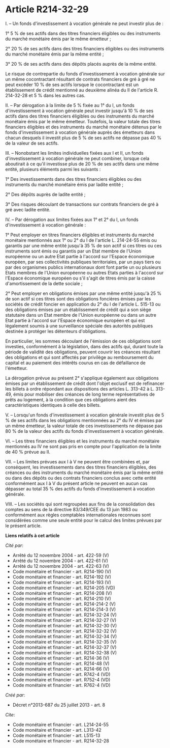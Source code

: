 # Article R214-32-29

I. – Un fonds d'investissement à vocation générale ne peut investir plus de :

1° 5 % de ses actifs dans des titres financiers éligibles ou des instruments du marché monétaire émis par le même émetteur ;

2° 20 % de ses actifs dans des titres financiers éligibles ou des instruments du marché monétaire émis par la même entité ;

3° 20 % de ses actifs dans des dépôts placés auprès de la même entité.

Le risque de contrepartie du fonds d'investissement à vocation générale sur un même cocontractant résultant de contrats
financiers de gré à gré ne peut excéder 10 % de ses actifs lorsque le cocontractant est un établissement de crédit mentionné
au deuxième alinéa du II de l'article R. 214-32-28 et 5 % dans les autres cas.

II. – Par dérogation à la limite de 5 % fixée au 1° du I, un fonds d'investissement à vocation générale peut investir jusqu'à
10 % de ses actifs dans des titres financiers éligibles ou des instruments du marché monétaire émis par le même émetteur.
Toutefois, la valeur totale des titres financiers éligibles et des instruments du marché monétaire détenus par le fonds
d'investissement à vocation générale auprès des émetteurs dans chacun desquels il investit plus de 5 % de ses actifs ne
dépasse pas 40 % de la valeur de ses actifs.

III. – Nonobstant les limites individuelles fixées aux I et II, un fonds d'investissement à vocation générale ne peut
combiner, lorsque cela aboutirait à ce qu'il investisse plus de 20 % de ses actifs dans une même entité, plusieurs éléments
parmi les suivants :

1° Des investissements dans des titres financiers éligibles ou des instruments du marché monétaire émis par ladite entité ;

2° Des dépôts auprès de ladite entité ;

3° Des risques découlant de transactions sur contrats financiers de gré à gré avec ladite entité.

IV. – Par dérogation aux limites fixées aux 1° et 2° du I, un fonds d'investissement à vocation générale :

1° Peut employer en titres financiers éligibles et instruments du marché monétaire mentionnés aux 1° ou 2° du I de l'article
L. 214-24-55 émis ou garantis par une même entité jusqu'à 35 % de son actif si ces titres ou ces instruments sont émis ou
garantis par un Etat membre de l'Union européenne ou un autre Etat partie à l'accord sur l'Espace économique européen, par
ses collectivités publiques territoriales, par un pays tiers ou par des organismes publics internationaux dont font partie un
ou plusieurs Etats membres de l'Union européenne ou autres Etats parties à l'accord sur l'Espace économique européen ou s'il
s'agit de titres émis par la caisse d'amortissement de la dette sociale ;

2° Peut employer en obligations émises par une même entité jusqu'à 25 % de son actif si ces titres sont des obligations
foncières émises par les sociétés de crédit foncier en application du 2° du I de l'article L. 515-13 ou des obligations
émises par un établissement de crédit qui a son siège statutaire dans un Etat membre de l'Union européenne ou dans un autre
Etat partie à l'accord sur l'Espace économique européen et qui est légalement soumis à une surveillance spéciale des
autorités publiques destinée à protéger les détenteurs d'obligations.

En particulier, les sommes découlant de l'émission de ces obligations sont investies, conformément à la législation, dans des
actifs qui, durant toute la période de validité des obligations, peuvent couvrir les créances résultant des obligations et
qui sont affectés par privilège au remboursement du capital et au paiement des intérêts courus en cas de défaillance de
l'émetteur.

La dérogation prévue au présent 2° s'applique également aux obligations émises par un établissement de crédit dont l'objet
exclusif est de refinancer les billets à ordre répondant aux dispositions des articles L. 313-42 à L. 313-49, émis pour
mobiliser des créances de long terme représentatives de prêts au logement, à la condition que ces obligations aient des
caractéristiques identiques à celle des billets.

V. – Lorsqu'un fonds d'investissement à vocation générale investit plus de 5 % de ses actifs dans les obligations mentionnées
au 2° du IV et émises par un même émetteur, la valeur totale de ces investissements ne dépasse pas 80 % de la valeur des
actifs du fonds d'investissement à vocation générale.

VI. – Les titres financiers éligibles et les instruments du marché monétaire mentionnés au IV ne sont pas pris en compte pour
l'application de la limite de 40 % prévue au II.

VII. – Les limites prévues aux I à V ne peuvent être combinées et, par conséquent, les investissements dans des titres
financiers éligibles, des créances ou des instruments du marché monétaire émis par la même entité ou dans des dépôts ou des
contrats financiers conclus avec cette entité conformément aux I à V du présent article ne peuvent en aucun cas dépasser au
total 35 % des actifs du fonds d'investissement à vocation générale.

VIII. – Les sociétés qui sont regroupées aux fins de la consolidation des comptes au sens de la directive 83/349/CEE du 13
juin 1983 ou conformément aux règles comptables internationales reconnues sont considérées comme une seule entité pour le
calcul des limites prévues par le présent article.

**Liens relatifs à cet article**

_Cité par_:

  - Arrêté du 12 novembre 2004 - art. 422-59 (V)
  - Arrêté du 12 novembre 2004 - art. 422-61 (V)
  - Arrêté du 12 novembre 2004 - art. 422-63 (V)
  - Code monétaire et financier - art. R214-190 (V)
  - Code monétaire et financier - art. R214-192 (V)
  - Code monétaire et financier - art. R214-193 (V)
  - Code monétaire et financier - art. R214-205 (VD)
  - Code monétaire et financier - art. R214-208 (V)
  - Code monétaire et financier - art. R214-210 (V)
  - Code monétaire et financier - art. R214-214-2 (V)
  - Code monétaire et financier - art. R214-214-3 (V)
  - Code monétaire et financier - art. R214-32-24 (V)
  - Code monétaire et financier - art. R214-32-27 (V)
  - Code monétaire et financier - art. R214-32-30 (V)
  - Code monétaire et financier - art. R214-32-32 (V)
  - Code monétaire et financier - art. R214-32-34 (V)
  - Code monétaire et financier - art. R214-32-35 (V)
  - Code monétaire et financier - art. R214-32-37 (V)
  - Code monétaire et financier - art. R214-32-38 (V)
  - Code monétaire et financier - art. R214-36 (V)
  - Code monétaire et financier - art. R214-48 (V)
  - Code monétaire et financier - art. R214-66 (V)
  - Code monétaire et financier - art. R742-4 (VD)
  - Code monétaire et financier - art. R752-4 (VD)
  - Code monétaire et financier - art. R762-4 (VD)

_Créé par_:

  - Décret n°2013-687 du 25 juillet 2013 - art. 8

_Cite_:

  - Code monétaire et financier - art. L214-24-55
  - Code monétaire et financier - art. L313-42
  - Code monétaire et financier - art. L515-13
  - Code monétaire et financier - art. R214-32-28
